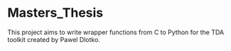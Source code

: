 # Masters_Thesis

This project aims to write wrapper functions from C to Python for the TDA toolkit created by Pawel Dlotko.
